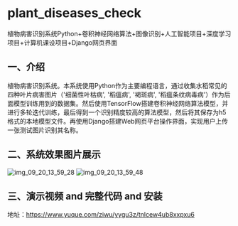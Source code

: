 # plant_diseases_check
植物病害识别系统Python+卷积神经网络算法+图像识别+人工智能项目+深度学习项目+计算机课设项目+Django网页界面

## 一、介绍
植物病害识别系统。本系统使用Python作为主要编程语言，通过收集水稻常见的四种叶片病害图片（'细菌性叶枯病', '稻瘟病', '褐斑病', '稻瘟条纹病毒病'）作为后面模型训练用到的数据集。然后使用TensorFlow搭建卷积神经网络算法模型，并进行多轮迭代训练，最后得到一个识别精度较高的算法模型，然后将其保存为h5格式的本地模型文件。再使用Django搭建Web网页平台操作界面，实现用户上传一张测试图片识别其名称。

## 二、系统效果图片展示
![img_09_20_13_59_28](https://github.com/user-attachments/assets/ebf7818f-73fa-4673-9246-707a50c4f947)
![img_09_20_13_59_48](https://github.com/user-attachments/assets/34a63deb-828e-4dcb-8fae-99723b0e3940)

## 三、演示视频 and 完整代码 and 安装
地址：https://www.yuque.com/ziwu/yygu3z/tnlcew4ub8xxpxu6
